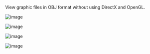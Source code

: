View graphic files in OBJ format without using DirectX and OpenGL.

![image](https://user-images.githubusercontent.com/20697704/168802891-faf88d55-fa6c-4388-828f-56262fcf8ae5.png)

![image](https://user-images.githubusercontent.com/20697704/168803078-d65b65e7-5adf-4ed4-8641-f680b4c5ce36.png)

![image](https://user-images.githubusercontent.com/20697704/168803194-76faebfa-dc70-4c94-862a-0272af25aaea.png)

![image](https://user-images.githubusercontent.com/20697704/168803488-3928a47c-8fd4-40d6-8957-8ad5d2027710.png)

